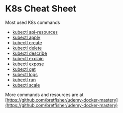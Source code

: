 # K8s Cheat Sheet

Most used K8s commands

- [kubectl api-resources](./cheat_sheets/api-resources/README.md)
- [kubectl apply](./cheat_sheets/apply/README.md)
- [kubectl create](./cheat_sheets/create/README.md)
- [kubectl delete](./cheat_sheets/delete/README.md)
- [kubectl describe](./cheat_sheets/describe/README.md)
- [kubectl explain](./cheat_sheets/explain/README.md)
- [kubectl expose](./cheat_sheets/expose/README.md)
- [kubectl get](./cheat_sheets/get/README.md)
- [kubectl logs](./cheat_sheets/logs/README.md)
- [kubectl run](./cheat_sheets/run/README.md)
- [kubectl scale](./cheat_sheets/scale/README.md)

More commands and resources are at [https://github.com/bretfisher/udemy-docker-mastery](https://github.com/bretfisher/udemy-docker-mastery)
